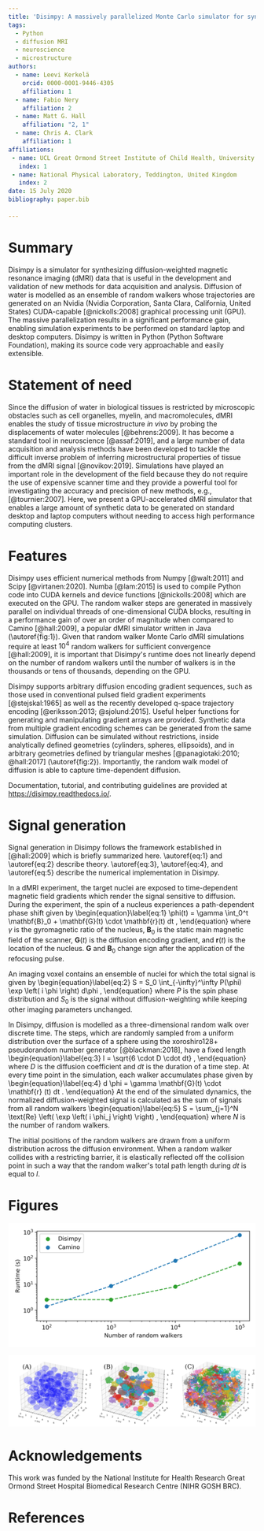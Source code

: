 ```yaml
---
title: 'Disimpy: A massively parallelized Monte Carlo simulator for synthesizing diffusion-weighted MRI data in Python'
tags:
  - Python
  - diffusion MRI
  - neuroscience
  - microstructure
authors:
  - name: Leevi Kerkelä
    orcid: 0000-0001-9446-4305
    affiliation: 1
  - name: Fabio Nery
    affiliation: 2
  - name: Matt G. Hall
    affiliation: "2, 1"
  - name: Chris A. Clark
    affiliation: 1
affiliations:
 - name: UCL Great Ormond Street Institute of Child Health, University College London, London, United Kingdom
   index: 1
 - name: National Physical Laboratory, Teddington, United Kingdom
   index: 2
date: 15 July 2020
bibliography: paper.bib

---
```


# Summary

Disimpy is a simulator for synthesizing diffusion-weighted magnetic resonance
imaging (dMRI) data that is useful in the development and validation of new
methods for data acquisition and analysis. Diffusion of water is modelled as an
ensemble of random walkers whose trajectories are generated on an Nvidia (Nvidia
Corporation, Santa Clara, California, United States)
CUDA-capable [@nickolls:2008]⁠ graphical processing unit (GPU). The massive
parallelization results in a significant performance gain, enabling simulation
experiments to be performed on standard laptop and desktop computers. Disimpy is
written in Python (Python Software Foundation), making its source code very
approachable and easily extensible.

# Statement of need

Since the diffusion of water in biological tissues is restricted by microscopic
obstacles such as cell organelles, myelin, and macromolecules, dMRI enables the
study of tissue microstructure *in vivo* by probing the displacements of water
molecules [@behrens:2009]⁠. It has become a standard tool in
neuroscience [@assaf:2019]⁠, and a large number of data acquisition and analysis
methods have been developed to tackle the difficult inverse problem of inferring
microstructural properties of tissue from the dMRI signal [@novikov:2019]⁠. 
Simulations have played an important role in the development of the field
because they do not require the use of expensive scanner time and they provide a
powerful tool for investigating the accuracy and precision of new methods, e.g.,
[@tournier:2007]. Here, we present a GPU-accelerated dMRI simulator that enables
a large amount of synthetic data to be generated on standard desktop and laptop
computers without needing to access high performance computing clusters.

# Features

Disimpy uses efficient numerical methods from Numpy [@walt:2011]⁠ and Scipy
[@virtanen:2020]⁠. Numba [@lam:2015]⁠ is used to compile Python code into
CUDA kernels and device functions [@nickolls:2008]⁠ which are executed on the
GPU. The random walker steps are generated in massively parallel on individual
threads of one-dimensional CUDA blocks, resulting in a performance gain of over
an order of magnitude when compared to Camino [@hall:2009]⁠⁠, a popular dMRI
simulator written in Java (\autoref{fig:1}). Given that random walker Monte
Carlo dMRI simulations require at least $10^4$ random walkers for sufficient
convergence [@hall:2009]⁠, it is important that Disimpy's runtime does not
linearly depend on the number of random walkers until the number of walkers is
in the thousands or tens of thousands, depending on the GPU.

Disimpy supports arbitrary diffusion encoding gradient sequences, such as those
used in conventional pulsed field gradient experiments [@stejskal:1965] as well
as the recently developed q-space trajectory encoding 
[@eriksson:2013; @sjolund:2015]⁠. Useful helper functions for generating and
manipulating gradient arrays are provided. Synthetic data from multiple gradient
encoding schemes can be generated from the same simulation. Diffusion can be
simulated without restrictions, inside analytically defined geometries
(cylinders, spheres, ellipsoids), and in arbitrary geometries defined by
triangular meshes [@panagiotaki:2010; @hall:2017] (\autoref{fig:2}).
Importantly, the random walk model of diffusion is able to capture
time-dependent diffusion.

Documentation, tutorial, and contributing guidelines are provided at 
https://disimpy.readthedocs.io/.

# Signal generation

Signal generation in Disimpy follows the framework established in [@hall:2009]⁠
which is briefly summarized here. \autoref{eq:1} and \autoref{eq:2} describe
theory. \autoref{eq:3}, \autoref{eq:4}, and \autoref{eq:5} describe the
numerical implementation in Disimpy.

In a dMRI experiment, the target nuclei are exposed to time-dependent magnetic
field gradients which render the signal sensitive to diffusion. During the
experiment, the spin of a nucleus experiences a path-dependent phase shift given
by
\begin{equation}\label{eq:1}
\phi(t) = \gamma \int_0^t \mathbf{B}_0 + \mathbf{G}(t) \cdot \mathbf{r}(t) dt ,
\end{equation}
where $\gamma$ is the gyromagnetic ratio of the nucleus, $\mathbf{B}_0$ is the
static main magnetic field of the scanner, $\mathbf{G}(t)$ is the diffusion
encoding gradient, and $\mathbf{r}(t)$ is the location of the nucleus.
$\mathbf{G}$ and $\mathbf{B}_0$ change sign after the application of the
refocusing pulse.

An imaging voxel contains an ensemble of nuclei for which the total signal is
given by
\begin{equation}\label{eq:2}
S = S_0 \int_{-\infty}^\infty P(\phi) \exp \left( i \phi \right) d\phi ,
\end{equation}
where $P$ is the spin phase distribution and $S_0$ is the signal without
diffusion-weighting while keeping other imaging parameters unchanged.

In Disimpy, diffusion is modelled as a three-dimensional random walk over
discrete time. The steps, which are randomly sampled from a uniform
distribution over the surface of a sphere using the xoroshiro128+ pseudorandom
number generator [@blackman:2018], have a fixed length
\begin{equation}\label{eq:3}
l = \sqrt{6 \cdot D \cdot dt} ,
\end{equation}
where $D$ is the diffusion coefficient and $dt$ is the duration of a time step.
At every time point in the simulation, each walker accumulates phase given by
\begin{equation}\label{eq:4}
d \phi = \gamma \mathbf{G}(t) \cdot \mathbf{r} (t) dt .
\end{equation}
At the end of the simulated dynamics, the normalized diffusion-weighted signal
is calculated as the sum of signals from all random walkers
\begin{equation}\label{eq:5}
S = \sum_{j=1}^N \text{Re} \left( \exp \left( i \phi_j \right) \right) ,
\end{equation}
where $N$ is the number of random walkers.

The initial positions of the random walkers are drawn from a uniform
distribution across the diffusion environment. When a random walker collides
with a restricting barrier, it is elastically reflected off the collision point
in such a way that the random walker's total path length during $dt$ is equal to
$l$.

# Figures

![Performance comparison between Disimpy and Camino, a popular dMRI simulator that runs on the CPU. The comparison was performed on a desktop computer with an Intel Xeon E5-1620 3.50 GHz x 8 CPU and an Nvidia Quadro K620 GPU. The simulations were performed using a mesh consisting of $10^4$ triangles, shown in \autoref{fig:2}.\label{fig:1}](paper_figure_1.png)

![Example of diffusion in an environment defined by a triangular mesh. (A) Example mesh of $10^4$ triangles defining the synthetic voxel consisting of 100 spheres with gamma distributed radii. Mesh kindly provided by Gyori [@gyori:2020]⁠. (B) Example trajectories of 100 random walkers whose initial positions were randomly positioned inside the spheres. Some spheres contain more than one walker. (C) Example trajectories of 100 random walkers outside the spheres.\label{fig:2}](paper_figure_2.png)


# Acknowledgements

This work was funded by the National Institute for Health Research Great Ormond
Street Hospital Biomedical Research Centre (NIHR GOSH BRC).

# References
